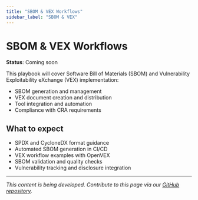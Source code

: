 ```yaml
---
title: "SBOM & VEX Workflows"
sidebar_label: "SBOM & VEX"
---
```


# SBOM & VEX Workflows

**Status**: Coming soon

This playbook will cover Software Bill of Materials (SBOM) and Vulnerability Exploitability eXchange (VEX) implementation:

- SBOM generation and management
- VEX document creation and distribution
- Tool integration and automation
- Compliance with CRA requirements

## What to expect

- SPDX and CycloneDX format guidance
- Automated SBOM generation in CI/CD
- VEX workflow examples with OpenVEX
- SBOM validation and quality checks
- Vulnerability tracking and disclosure integration

---

*This content is being developed. Contribute to this page via our [GitHub repository](https://github.com/sbd-community/handbook).* 